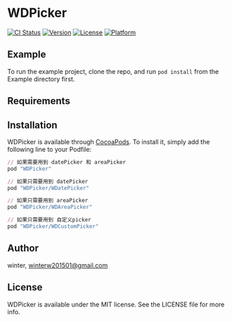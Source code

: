 # WDPicker

[![CI Status](http://img.shields.io/travis/winterWD/WDPicker.svg?style=flat)](https://travis-ci.org/winterWD/WDPicker)
[![Version](https://img.shields.io/cocoapods/v/WDPicker.svg?style=flat)](http://cocoapods.org/pods/WDPicker)
[![License](https://img.shields.io/cocoapods/l/WDPicker.svg?style=flat)](http://cocoapods.org/pods/WDPicker)
[![Platform](https://img.shields.io/cocoapods/p/WDPicker.svg?style=flat)](http://cocoapods.org/pods/WDPicker)

## Example

To run the example project, clone the repo, and run `pod install` from the Example directory first.

## Requirements

## Installation

WDPicker is available through [CocoaPods](http://cocoapods.org). To install
it, simply add the following line to your Podfile:

```ruby
// 如果需要用到 datePicker 和 areaPicker
pod "WDPicker"

// 如果只需要用到 datePicker 
pod "WDPicker/WDatePicker"

// 如果只需要用到 areaPicker
pod "WDPicker/WDAreaPicker"

// 如果只需要用到 自定义picker
pod "WDPicker/WDCustomPicker"
```

## Author

winter, winterw201501@gmail.com

## License

WDPicker is available under the MIT license. See the LICENSE file for more info.
